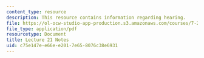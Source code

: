 ```yaml
---
content_type: resource
description: This resource contains information regarding hearing.
file: https://ol-ocw-studio-app-production.s3.amazonaws.com/courses/7-29j-cellular-neurobiology-spring-2012/c75e147ee66ee2017e658076c38e6931_MIT7_29JS12_lecture21.pdf
file_type: application/pdf
resourcetype: Document
title: Lecture 21 Notes
uid: c75e147e-e66e-e201-7e65-8076c38e6931
---
```

